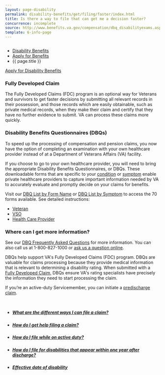 ```yaml
---
layout: page-disability
permalink: disability-benefits/get/filing/faster/index.html
title: Is there a way to file that can get me a decision faster?
concurrence: incomplete
source: http://www.benefits.va.gov/compensation/dbq_disabilityexams.asp
template: 6-info-page
---
```


<div class="splash" markdown="0">
<div class="row" markdown="0">
<div class="small-12 columns" markdown="0">

<ul class="breadcrumbs" role="menubar" aria-label="Primary">
<li class="parent"><a href="/disability-benefits/">Disability Benefits</a></li>
<li class="parent"><a href="/disability-benefits/get/">Apply for Benefits</a></li>
<li class="active">{{ page.title }}</li>
</ul>

</div>
</div>
</div>

<div class="main" role="main" markdown="0">
<div class="action-bar">
  <div class="row">
    <div class="small-12 columns">
      <a class="usa-button-primary" href="{{ site.url}}/disability-benefits/get/">Apply for Disability Benefits</a>
    </div>
  </div>
</div>

<div class="section one" markdown="0">
<div class="primary" markdown="0">
<div class="row" markdown="0">
<div class="small-12 columns">


<div markdown="1">

### Fully Developed Claim

The Fully Developed Claims (FDC) program is an optional way for Veterans and survivors to get faster decisions by submitting all relevant records in their possession, and those records which are easily obtainable, such as private medical records, when they make their claim and certify that they have no further evidence to submit. VA can process these claims more quickly.

### Disability Benefits Questionnaires (DBQs)

To speed up the processing of compensation and pension claims, you now have the option of completing an examination with your own healthcare provider instead of at a Department of Veterans Affairs (VA) facility.

If you choose to go to your own healthcare provider, you will need to bring the appropriate Disability Benefits Questionnaires, or DBQs. These downloadable forms that are specific to your [condition](http://www.benefits.va.gov/COMPENSATION/dbq_ListByDBQFormName.asp) or [symptom](http://www.benefits.va.gov/COMPENSATION/dbq_ListBySymptom.asp) enable private healthcare providers to capture important information needed by VA to accurately evaluate and promptly decide on your claims for benefits.

Visit our [DBQ List by Form Name](http://www.benefits.va.gov/COMPENSATION/dbq_ListByDBQFormName.asp) or [DBQ List by Symptom](http://www.benefits.va.gov/COMPENSATION/dbq_ListBySymptom.asp) to access the 70 forms available. See detailed instructions:

-	[Veteran](http://www.benefits.va.gov/compensation/dbq_veteraninstruct.asp)
-	[VSO](http://www.benefits.va.gov/compensation/dbq_vsoinstruct.asp)
-	[Health Care Provider](http://www.benefits.va.gov/compensation/dbq_providerinstruct.asp )


### Where can I get more information?

See our [DBQ Frequently Asked Questions](http://www.benefits.va.gov/COMPENSATION/dbq_FAQS.asp) for more information. You can also call us at 1-800-827-1000 or [ask us a question online](https://iris.custhelp.com/app/ask/session/L3RpbWUvMTMyMzEwMDk5My9zaWQvM0htaElRS2s%3D).

DBQs help support VA's Fully Developed Claims (FDC) program. DBQs are valuable for claims processing because they provide medical information that is relevant to determining a disability rating. When submitted with a [Fully Developed Claim](http://benefits.va.gov/transformation/fastclaims/), DBQs ensure VA's rating specialists have precisely the information they need to start processing the claim.

If you’re an active-duty Servicemember, you can initiate a [predischarge claim](/disability-benefits/get/filing/active-duty/).

</div>

</div>
</div>
</div>

</div>

<div class="navigation">
  <div class="row">
    <div class="small-12 columns">
      <ul class="small-block-grid-1 medium-block-grid-3 cards small">
        <li>
          <a href="/disability-benefits/get/filing/ways/">
            <h5>What are the different ways I can file a claim?</h5>
          </a>
        </li>
        <li>
          <a href="/disability-benefits/get/filing/help/">
            <h5>How do I get help filing a claim?</h5>
          </a>
        </li>
        <li>
          <a href="/disability-benefits/get/filing/active-duty/">
            <h5>How do I file while on active duty?</h5>
          </a>
        </li>
        <li>
          <a href="/disability-benefits/get/filing/one-year/">
            <h5>How do I file for disabilities that appear within one year after discharge?</h5>
          </a>
        </li>
        <li>
          <a href="/disability-benefits/claims-process/date/">
          <h5>Effective date of disability</h5>
          <span></span>
          </a>
        </li>
      </ul>
    </div>
  </div>
</div>
